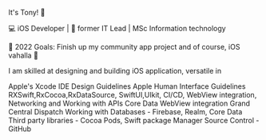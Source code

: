 It's Tony! 👋

💻 iOS Developer | 🧰 former IT Lead | MSc Information technology

🥅 2022 Goals: Finish up my community app project and of course, iOS vahalla 🤣

I am skilled at designing and building iOS application, versatile in 

Apple's Xcode IDE
Design Guidelines
Apple Human Interface Guidelines
RXSwift,RxCocoa,RxDataSource, 
SwiftUI,UIkit, 
CI/CD, 
WebView integration,
Networking and Working with APIs
Core Data
WebView integration
Grand Central Dispatch
Working with Databases - Firebase, Realm, Core Data
Third party libraries - Cocoa Pods, Swift package Manager
Source Control - GitHub



